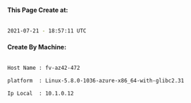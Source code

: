 
   
#### This Page Create at:

```bash

2021-07-21 - 18:57:11 UTC

```

#### Create By Machine:

```bash

Host Name : fv-az42-472

platform  : Linux-5.8.0-1036-azure-x86_64-with-glibc2.31

Ip Local  : 10.1.0.12

```

